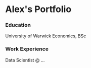 # Alex's Portfolio 

### Education 
University of Warwick 
Economics, BSc

### Work Experience
Data Scientist @ ...

